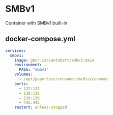 # SMBv1

Container with SMBv1 built-in

## docker-compose.yml

```yml
services:
  smbv1:
    image: ghcr.io/santobert/smbv1:main
    environment:
      PASS: "smbv1"
    volumes:
      - /opt/paperless/consume:/media/consume
    ports:
      - 137:137
      - 138:138
      - 139:139
      - 445:445
    restart: unless-stopped
```
